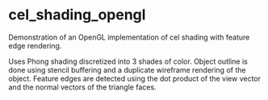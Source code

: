 # cel_shading_opengl
Demonstration of an OpenGL implementation of cel shading with feature edge rendering.

Uses Phong shading discretized into 3 shades of color. 
Object outline is done using stencil buffering and a duplicate wireframe rendering of the object.
Feature edges are detected using the dot product of the view vector and the normal vectors of the triangle faces.

